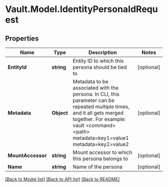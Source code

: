 # Vault.Model.IdentityPersonaIdRequest

## Properties

Name | Type | Description | Notes
------------ | ------------- | ------------- | -------------
**EntityId** | **string** | Entity ID to which this persona should be tied to | [optional] 
**Metadata** | **Object** | Metadata to be associated with the persona. In CLI, this parameter can be repeated multiple times, and it all gets merged together. For example: vault &lt;command&gt; &lt;path&gt; metadata&#x3D;key1&#x3D;value1 metadata&#x3D;key2&#x3D;value2 | [optional] 
**MountAccessor** | **string** | Mount accessor to which this persona belongs to | [optional] 
**Name** | **string** | Name of the persona | [optional] 

[[Back to Model list]](../README.md#documentation-for-models) [[Back to API list]](../README.md#documentation-for-api-endpoints) [[Back to README]](../README.md)

